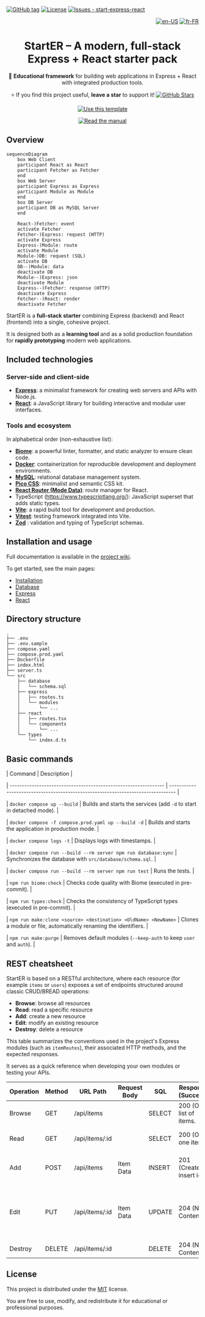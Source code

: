 [![GitHub tag](https://img.shields.io/github/tag/rocambille/start-express-react?include_prereleases=&sort=semver&color=white)](https://github.com/rocambille/start-express-react/tags/)
[![License](https://img.shields.io/badge/license-MIT-white)](https://github.com/rocambille/start-express-react/blob/main/LICENSE.md)
[![Issues - start-express-react](https://img.shields.io/github/issues/rocambille/start-express-react)](https://github.com/rocambille/start-express-react/issues)

<div align="right">

[![en-US](https://img.shields.io/badge/lang-en--US-green.svg)](./README.en-US.md)
[![fr-FR](https://img.shields.io/badge/lang-fr--FR-white.svg)](./README.md)

</div>

<div align="center">

# StartER – A modern, full-stack Express + React starter pack

🔧 **Educational framework** for building web applications in Express + React with integrated production tools.

⭐️ If you find this project useful, **leave a star** to support it! [![GitHub Stars](https://img.shields.io/github/stars/rocambille/start-express-react.svg?style=social)](https://github.com/rocambille/start-express-react)

[![Use this template](https://img.shields.io/badge/Start-Use_this_template-2ea44f?style=for-the-badge)](https://github.com/rocambille/start-express-react/generate)

[![Read the manual](https://img.shields.io/badge/Learn-Read_the_manual-blue?style=for-the-badge)](https://github.com/rocambille/start-express-react/wiki/Home-en-US)

</div>

## Overview

```mermaid
sequenceDiagram
    box Web Client
    participant React as React
    participant Fetcher as Fetcher
    end
    box Web Server
    participant Express as Express
    participant Module as Module
    end
    box DB Server
    participant DB as MySQL Server
    end

    React-)Fetcher: event
    activate Fetcher
    Fetcher-)Express: request (HTTP)
    activate Express
    Express-)Module: route
    activate Module
    Module-)DB: request (SQL)
    activate DB
    DB--)Module: data
    deactivate DB
    Module--)Express: json
    deactivate Module
    Express--)Fetcher: response (HTTP)
    deactivate Express
    Fetcher--)React: render
    deactivate Fetcher
```

StartER is a **full-stack starter** combining Express (backend) and React (frontend) into a single, cohesive project.

It is designed both as a **learning tool** and as a solid production foundation for **rapidly prototyping** modern web applications.

## Included technologies

### Server-side and client-side

* [**Express**](https://expressjs.com/): a minimalist framework for creating web servers and APIs with Node.js.
* [**React**](https://react.dev/learn): a JavaScript library for building interactive and modular user interfaces.

### Tools and ecosystem

In alphabetical order (non-exhaustive list):

* [**Biome**](https://biomejs.dev/): a powerful linter, formatter, and static analyzer to ensure clean code.
* [**Docker**](https://docs.docker.com/): containerization for reproducible development and deployment environments.
* [**MySQL**](https://dev.mysql.com/doc/refman/8.4/en/): relational database management system.
* [**Pico CSS**](https://picocss.com/): minimalist and semantic CSS kit.
* [**React Router (Mode Data)**](https://reactrouter.com/home): route manager for React.
* TypeScript (https://www.typescriptlang.org/): JavaScript superset that adds static types.
* [**Vite**](https://vite.dev/guide/): a rapid build tool for development and production.
* [**Vitest**](https://vitest.dev/guide/): testing framework integrated into Vite.
* [**Zod**](https://zod.dev/) : validation and typing of TypeScript schemas.

## Installation and usage

Full documentation is available in the [project wiki](https://github.com/rocambille/start-express-react/wiki).

To get started, see the main pages:

* [Installation](https://github.com/rocambille/start-express-react/wiki/Installation-en-US)
* [Database](https://github.com/rocambille/start-express-react/wiki/Database-en-US)
* [Express](https://github.com/rocambille/start-express-react/wiki/Express-en-US)
* [React](https://github.com/rocambille/start-express-react/wiki/React-en-US)

## Directory structure

```
.
├── .env
├── .env.sample
├── compose.yaml
├── compose.prod.yaml
├── Dockerfile
├── index.html
├── server.ts
└── src
    ├── database
    │   └── schema.sql
    ├── express
    │   ├── routes.ts
    │   └── modules
    │       └── ...
    ├── react
    │   ├── routes.tsx
    │   └── components
    │       └── ...
    └── types
        └── index.d.ts
```

## Basic commands

| Command | Description |

| --------------------------------------------------------------- | -------------------------------------------------------------------------------- |

| `docker compose up --build` | Builds and starts the services (add `-d` to start in detached mode). |

| `docker compose -f compose.prod.yaml up --build -d` | Builds and starts the application in production mode. |

| `docker compose logs -t` | Displays logs with timestamps. |

| `docker compose run --build --rm server npm run database:sync` | Synchronizes the database with `src/database/schema.sql`. |

| `docker compose run --build --rm server npm run test` | Runs the tests. |

| `npm run biome:check` | Checks code quality with Biome (executed in pre-commit). |

| `npm run types:check` | Checks the consistency of TypeScript types (executed in pre-commit). |

| `npm run make:clone <source> <destination> <OldName> <NewName>` | Clones a module or file, automatically renaming the identifiers. |

| `npm run make:purge` | Removes default modules (`--keep-auth` to keep `user` and `auth`). |

## REST cheatsheet

StartER is based on a RESTful architecture, where each resource (for example `items` or `users`) exposes a set of endpoints structured around classic CRUD/BREAD operations:

* **Browse**: browse all resources
* **Read**: read a specific resource
* **Add**: create a new resource
* **Edit**: modify an existing resource
* **Destroy**: delete a resource

This table summarizes the conventions used in the project's Express modules (such as `itemRoutes`), their associated HTTP methods, and the expected responses.

It serves as a quick reference when developing your own modules or testing your APIs.

| Operation | Method | URL Path | Request Body | SQL | Response (Success) | Response (Error) |
|-----------|---------|-----------------|---------------------|---------|---------------------------------|-------------------------------------------------------------------------|
| Browse | GET | /api/items | | SELECT | 200 (OK), list of items. | |
| Read | GET | /api/items/:id | | SELECT | 200 (OK), one item. | 404 (Not Found), if invalid id. |
| Add | POST | /api/items | Item Data | INSERT | 201 (Created), insert id. | 400 (Bad Request), if invalid body. |
| Edit | PUT | /api/items/:id | Item Data | UPDATE | 204 (No Content). | 400 (Bad Request), if invalid body. 404 (Not Found), if invalid id. |
| Destroy | DELETE | /api/items/:id | | DELETE | 204 (No Content). | |

## License

This project is distributed under the [MIT](./LICENSE.md) license.

You are free to use, modify, and redistribute it for educational or professional purposes.
